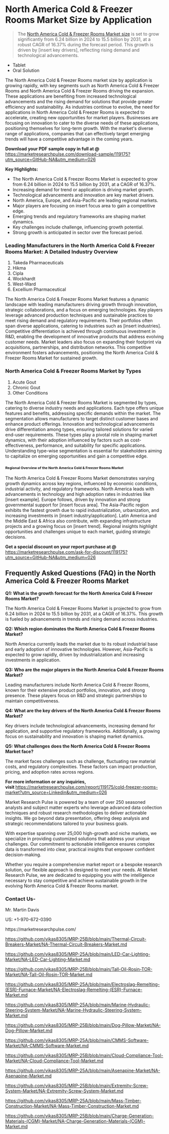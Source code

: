 <h1>North America Cold & Freezer Rooms Market&nbsp;Size by Application</h1><blockquote><p>The <a href="https://marketresearchpulse.com/download-sample/119175?utm_source=GitHub-NA&amp;utm_medium=026">North America Cold & Freezer Rooms Market size</a> is set to grow significantly from 6.24 billion in 2024 to 15.5 billion by 2031, at a robust CAGR of 16.37% during the forecast period. This growth is driven by [insert key drivers], reflecting rising demand and technological advancements.</p></blockquote><ul><li>Tablet<li> Oral Solution</li></ul><p>The North America Cold & Freezer Rooms market size by application is growing rapidly, with key segments such as North America Cold & Freezer Rooms and North America Cold & Freezer Rooms driving the expansion. These applications are benefiting from increased technological advancements and the rising demand for solutions that provide greater efficiency and sustainability. As industries continue to evolve, the need for applications in North America Cold & Freezer Rooms is expected to accelerate, creating new opportunities for market players. Businesses are focusing on innovation to cater to the diverse needs of these applications, positioning themselves for long-term growth. With the market's diverse range of applications, companies that can effectively target emerging trends will have a competitive advantage in the coming years.</p><p><strong>Download your PDF sample copy in full at @ </strong><a href="https://marketresearchpulse.com/download-sample/119175?utm_source=GitHub-NA&amp;utm_medium=026">https://marketresearchpulse.com/download-sample/119175?utm_source=GitHub-NA&amp;utm_medium=026</a></p><p><strong>Key Highlights: </strong></p><ul><li>The North America Cold & Freezer Rooms Market is expected to grow from 6.24 billion in 2024 to 15.5 billion by 2031, at a CAGR of 16.37%.</li><li>Increasing demand for trend or application is driving market growth.</li><li>Technological advancements and innovation are key market drivers.</li><li>North America, Europe, and Asia-Pacific are leading regional markets.</li><li>Major players are focusing on insert focus area to gain a competitive edge.</li><li>Emerging trends and regulatory frameworks are shaping market dynamics.</li><li>Key challenges include challenge, influencing growth potential.</li><li>Strong growth is anticipated in sector over the forecast period.</li></ul><h3>Leading Manufacturers in the North America Cold & Freezer Rooms Market: A Detailed Industry Overview</h3><ol><li>Takeda Pharmaceuticals</li><li>Hikma</li><li>Cipla</li><li>Wockhardt</li><li>West-Ward</li><li>Excellium Pharmaceutical</li></ol><div class="flex max-w-full flex-col flex-grow"><div class="min-h-8 text-message flex w-full flex-col items-end gap-2 whitespace-normal break-words [.text-message+&amp;]:mt-5" dir="auto" data-message-author-role="assistant" data-message-id="fd8432e4-4910-450d-b182-61b7bfb0a01f" data-message-model-slug="gpt-4o"><div class="flex w-full flex-col gap-1 empty:hidden first:pt-[3px]"><div class="markdown prose w-full break-words dark:prose-invert light"><p>The North America Cold & Freezer Rooms Market features a dynamic landscape with leading manufacturers driving growth through innovation, strategic collaborations, and a focus on emerging technologies. Key players leverage advanced production techniques and sustainable practices to meet rising demand and regulatory requirements. Their portfolios often span diverse applications, catering to industries such as [insert industries]. Competitive differentiation is achieved through continuous investment in R&amp;D, enabling the development of innovative products that address evolving customer needs. Market leaders also focus on expanding their footprint via acquisitions, partnerships, and distribution networks. This competitive environment fosters advancements, positioning the North America Cold & Freezer Rooms Market for sustained growth.</p></div></div></div></div><h3>North America Cold & Freezer Rooms Market by Types</h3><ol><li>Acute Gout<li> Chronic Gout<li> Other Conditions</li></ol><div class="flex max-w-full flex-col flex-grow"><div class="min-h-8 text-message flex w-full flex-col items-end gap-2 whitespace-normal break-words [.text-message+&amp;]:mt-5" dir="auto" data-message-author-role="assistant" data-message-id="084470be-0bb7-4664-bddf-5156b4f41249" data-message-model-slug="gpt-4o-mini"><div class="flex w-full flex-col gap-1 empty:hidden first:pt-[3px]"><div class="markdown prose w-full break-words dark:prose-invert light"><p>The North America Cold & Freezer Rooms Market is segmented by types, catering to diverse industry needs and applications. Each type offers unique features and benefits, addressing specific demands within the market. The segmentation allows manufacturers to target distinct customer bases and enhance product offerings. Innovation and technological advancements drive differentiation among types, ensuring tailored solutions for varied end-user requirements. These types play a pivotal role in shaping market dynamics, with their adoption influenced by factors such as cost-effectiveness, performance, and suitability for specific applications. Understanding type-wise segmentation is essential for stakeholders aiming to capitalize on emerging opportunities and gain a competitive edge.</p></div></div></div></div><h3><span style="font-size: 11px;">Regional Overview of the North America Cold & Freezer Rooms Market</span></h3><div class="flex max-w-full flex-col flex-grow"><div class="min-h-8 text-message flex w-full flex-col items-end gap-2 whitespace-normal break-words [.text-message+&amp;]:mt-5" dir="auto" data-message-author-role="assistant" data-message-id="e9038762-ce64-4e30-91c9-9bd413514231" data-message-model-slug="gpt-4o-mini"><div class="flex w-full flex-col gap-1 empty:hidden first:pt-[3px]"><div class="markdown prose w-full break-words dark:prose-invert light"><p>The North America Cold & Freezer Rooms Market demonstrates varying growth dynamics across key regions, influenced by economic conditions, industrial activity, and regulatory frameworks. North America leads with advancements in technology and high adoption rates in industries like [insert example]. Europe follows, driven by innovation and strong governmental support for [insert focus area]. The Asia-Pacific region exhibits the fastest growth due to rapid industrialization, urbanization, and increasing investments in [insert industry/application]. Latin America and the Middle East &amp; Africa also contribute, with expanding infrastructure projects and a growing focus on [insert trend]. Regional insights highlight opportunities and challenges unique to each market, guiding strategic decisions.</p></div></div></div></div><p><strong>Get a special discount on your report purchase at @ </strong><a href="https://marketresearchpulse.com/ask-for-discount/119175?utm_source=GitHub-NA&amp;utm_medium=026">https://marketresearchpulse.com/ask-for-discount/119175?utm_source=GitHub-NA&amp;utm_medium=026</a></p><h2>Frequently Asked Questions (FAQ) in the North America Cold & Freezer Rooms Market</h2><p><strong>Q1: What is the growth forecast for the North America Cold & Freezer Rooms Market?</strong></p><p>The North America Cold & Freezer Rooms Market is projected to grow from 6.24 billion in 2024 to 15.5 billion by 2031, at a CAGR of 16.37%. This growth is fueled by advancements in trends and rising demand across industries.</p><p><strong>Q2: Which region dominates the North America Cold & Freezer Rooms Market?</strong></p><p>North America currently leads the market due to its robust industrial base and early adoption of innovative technologies. However, Asia-Pacific is expected to grow rapidly, driven by industrialization and increasing investments in application.</p><p><strong>Q3: Who are the major players in the North America Cold & Freezer Rooms Market?</strong></p><p>Leading manufacturers include North America Cold & Freezer Rooms, known for their extensive product portfolios, innovation, and strong presence. These players focus on R&amp;D and strategic partnerships to maintain competitiveness.</p><p><strong>Q4: What are the key drivers of the North America Cold & Freezer Rooms Market?</strong></p><p>Key drivers include technological advancements, increasing demand for application, and supportive regulatory frameworks. Additionally, a growing focus on sustainability and innovation is shaping market dynamics.</p><p><strong>Q5: What challenges does the North America Cold & Freezer Rooms Market face?</strong></p><p>The market faces challenges such as challenge, fluctuating raw material costs, and regulatory complexities. These factors can impact production, pricing, and adoption rates across regions.</p><p><strong>For more information or any inquiries, visit&nbsp;</strong><a href="https://marketresearchpulse.com/report/119175/cold-freezer-rooms-market?utm_source=Linkedin&utm_medium=026">https://marketresearchpulse.com/report/119175/cold-freezer-rooms-market?utm_source=Linkedin&utm_medium=026</a></p><p>Market Research Pulse is powered by a team of over 250 seasoned analysts and subject matter experts who leverage advanced data collection techniques and robust research methodologies to deliver actionable insights. We go beyond data presentation, offering deep analysis and strategic recommendations tailored to your business goals.</p><p>With expertise spanning over 25,000 high-growth and niche markets, we specialize in providing customized solutions that address your unique challenges. Our commitment to actionable intelligence ensures complex data is transformed into clear, practical insights that empower confident decision-making.</p><p>Whether you require a comprehensive market report or a bespoke research solution, our flexible approach is designed to meet your needs. At Market Research Pulse, we are dedicated to equipping you with the intelligence necessary to stay competitive and achieve sustainable growth in the evolving North America Cold & Freezer Rooms market.</p><h3><strong>Contact Us-</strong></h3><p>Mr. Martin Davis</p><p>US: +1-970-672-0390</p><p>https://marketresearchpulse.com/</p><p><a href="https://github.com/vikas8305/MRP-25B/blob/main/Thermal-Circuit-Breakers-Market/NA-Thermal-Circuit-Breakers-Market.md">https://github.com/vikas8305/MRP-25B/blob/main/Thermal-Circuit-Breakers-Market/NA-Thermal-Circuit-Breakers-Market.md</a></p><p><a href="https://github.com/vikas8305/MRP-25A/blob/main/LED-Car-Lighting-Market/NA-LED-Car-Lighting-Market.md">https://github.com/vikas8305/MRP-25A/blob/main/LED-Car-Lighting-Market/NA-LED-Car-Lighting-Market.md</a></p><p><a href="https://github.com/vikas8305/MRP-25B/blob/main/Tall-Oil-Rosin-TOR-Market/NA-Tall-Oil-Rosin-TOR-Market.md">https://github.com/vikas8305/MRP-25B/blob/main/Tall-Oil-Rosin-TOR-Market/NA-Tall-Oil-Rosin-TOR-Market.md</a></p><p><a href="https://github.com/vikas8305/MRP-25A/blob/main/Electroslag-Remelting-(ESR)-Furnace-Market/NA-Electroslag-Remelting-(ESR)-Furnace-Market.md">https://github.com/vikas8305/MRP-25A/blob/main/Electroslag-Remelting-(ESR)-Furnace-Market/NA-Electroslag-Remelting-(ESR)-Furnace-Market.md</a></p><p><a href="https://github.com/vikas8305/MRP-25A/blob/main/Marine-Hydraulic-Steering-System-Market/NA-Marine-Hydraulic-Steering-System-Market.md">https://github.com/vikas8305/MRP-25A/blob/main/Marine-Hydraulic-Steering-System-Market/NA-Marine-Hydraulic-Steering-System-Market.md</a></p><p><a href="https://github.com/vikas8305/MRP-25B/blob/main/Dog-Pillow-Market/NA-Dog-Pillow-Market.md">https://github.com/vikas8305/MRP-25B/blob/main/Dog-Pillow-Market/NA-Dog-Pillow-Market.md</a></p><p><a href="https://github.com/vikas8305/MRP-25A/blob/main/CMMS-Software-Market/NA-CMMS-Software-Market.md">https://github.com/vikas8305/MRP-25A/blob/main/CMMS-Software-Market/NA-CMMS-Software-Market.md</a></p><p><a href="https://github.com/vikas8305/MRP-25B/blob/main/Cloud-Compliance-Tool-Market/NA-Cloud-Compliance-Tool-Market.md">https://github.com/vikas8305/MRP-25B/blob/main/Cloud-Compliance-Tool-Market/NA-Cloud-Compliance-Tool-Market.md</a></p><p><a href="https://github.com/vikas8305/MRP-25A/blob/main/Asenapine-Market/NA-Asenapine-Market.md">https://github.com/vikas8305/MRP-25A/blob/main/Asenapine-Market/NA-Asenapine-Market.md</a></p><p><a href="https://github.com/vikas8305/MRP-25B/blob/main/Extremity-Screw-System-Market/NA-Extremity-Screw-System-Market.md">https://github.com/vikas8305/MRP-25B/blob/main/Extremity-Screw-System-Market/NA-Extremity-Screw-System-Market.md</a></p><p><a href="https://github.com/vikas8305/MRP-25A/blob/main/Mass-Timber-Construction-Market/NA-Mass-Timber-Construction-Market.md">https://github.com/vikas8305/MRP-25A/blob/main/Mass-Timber-Construction-Market/NA-Mass-Timber-Construction-Market.md</a></p><p><a href="https://github.com/vikas8305/MRP-25B/blob/main/Charge-Generation-Materials-(CGM)-Market/NA-Charge-Generation-Materials-(CGM)-Market.md">https://github.com/vikas8305/MRP-25B/blob/main/Charge-Generation-Materials-(CGM)-Market/NA-Charge-Generation-Materials-(CGM)-Market.md</a></p>
